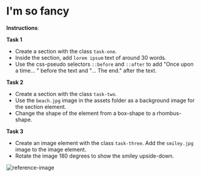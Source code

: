 # I'm so fancy

**Instructions**: 

**Task 1** 
* Create a section with the class `task-one`. 
* Inside the section, add `lorem ipsum` text of around 30 words. 
* Use the css-pseudo selectors `::before` and `::after` to add "Once upon a time... " before the text and "... The end." after the text.

**Task 2**
* Create a section with the class `task-two`. 
* Use the `beach.jpg` image in the assets folder as a background image for the section element. 
* Change the shape of the element from a box-shape to a rhombus-shape.

**Task 3**
* Create an image element with the class `task-three`. Add the `smiley.jpg` image to the image element. 
* Rotate the image 180 degrees to show the smiley upside-down.

![reference-image](/assets/reference-image.png)
